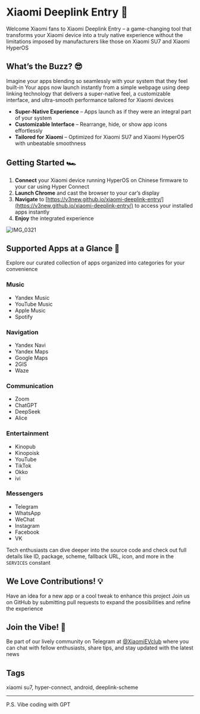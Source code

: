# Xiaomi Deeplink Entry 🚀

Welcome Xiaomi fans to Xiaomi Deeplink Entry – a game-changing tool that transforms your Xiaomi device into a truly native experience without the limitations imposed by manufacturers like those on Xiaomi SU7 and Xiaomi HyperOS

## What’s the Buzz? 😎

Imagine your apps blending so seamlessly with your system that they feel built-in Your apps now launch instantly from a simple webpage using deep linking technology that delivers a super-native feel, a customizable interface, and ultra-smooth performance tailored for Xiaomi devices

- **Super-Native Experience** – Apps launch as if they were an integral part of your system  
- **Customizable Interface** – Rearrange, hide, or show app icons effortlessly  
- **Tailored for Xiaomi** – Optimized for Xiaomi SU7 and Xiaomi HyperOS with unbeatable smoothness

## Getting Started 🏎️

1. **Connect** your Xiaomi device running HyperOS on Chinese firmware to your car using Hyper Connect  
2. **Launch Chrome** and cast the browser to your car’s display  
3. **Navigate** to [https://v3new.github.io/xiaomi-deeplink-entry/](https://v3new.github.io/xiaomi-deeplink-entry/) to access your installed apps instantly  
4. **Enjoy** the integrated experience

![IMG_0321](https://github.com/user-attachments/assets/d0b28a69-2240-4b56-bafa-63ed1e524bb9)

## Supported Apps at a Glance 🎉

Explore our curated collection of apps organized into categories for your convenience

### Music 
- Yandex Music  
- YouTube Music  
- Apple Music  
- Spotify  

### Navigation 
- Yandex Navi  
- Yandex Maps  
- Google Maps  
- 2GIS  
- Waze  

### Communication
- Zoom  
- ChatGPT  
- DeepSeek  
- Alice  

### Entertainment
- Kinopub  
- Kinopoisk  
- YouTube  
- TikTok  
- Okko  
- ivi  

### Messengers
- Telegram  
- WhatsApp  
- WeChat  
- Instagram  
- Facebook  
- VK  

Tech enthusiasts can dive deeper into the source code and check out full details like ID, package, scheme, fallback URL, icon, and more in the `SERVICES` constant

## We Love Contributions! 💡

Have an idea for a new app or a cool tweak to enhance this project Join us on GitHub by submitting pull requests to expand the possibilities and refine the experience

## Join the Vibe! 🤘

Be part of our lively community on Telegram at [@XiaomiEVclub](https://t.me/XiaomiEVclub) where you can chat with fellow enthusiasts, share tips, and stay updated with the latest news

## Tags
xiaomi su7, hyper-connect, android, deeplink-scheme

---

P.S. Vibe coding with GPT
